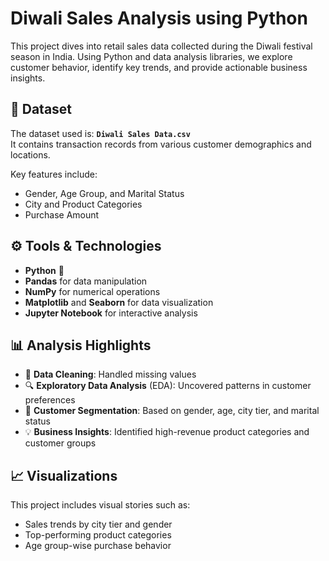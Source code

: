 # Diwali Sales Analysis using Python

This project dives into retail sales data collected during the Diwali festival season in India. Using Python and data analysis libraries, we explore customer behavior, identify key trends, and provide actionable business insights.



## 📁 Dataset

The dataset used is: **`Diwali Sales Data.csv`**  
It contains transaction records from various customer demographics and locations.

Key features include:
- Gender, Age Group, and Marital Status
- City and Product Categories
- Purchase Amount



## ⚙️ Tools & Technologies

- **Python** 🐍
- **Pandas** for data manipulation
- **NumPy** for numerical operations
- **Matplotlib** and **Seaborn** for data visualization
- **Jupyter Notebook** for interactive analysis



## 📊 Analysis Highlights

- 🧹 **Data Cleaning**: Handled missing values
- 🔍 **Exploratory Data Analysis** (EDA): Uncovered patterns in customer preferences
- 👥 **Customer Segmentation**: Based on gender, age, city tier, and marital status
- 💡 **Business Insights**: Identified high-revenue product categories and customer groups



## 📈 Visualizations

This project includes visual stories such as:
- Sales trends by city tier and gender
- Top-performing product categories
- Age group-wise purchase behavior

